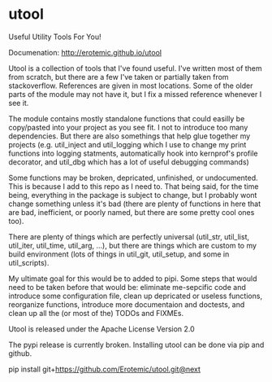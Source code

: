 utool
=====

Useful Utility Tools For You!

Documenation: http://erotemic.github.io/utool

Utool is a collection of tools that I've found useful. I've written most of them
from scratch, but there are a few I've taken or partially taken from
stackoverflow. References are given in most locations. Some of the older parts
of the module may not have it, but I fix a missed reference whenever I see it.

The module contains mostly standalone functions that could easilly be
copy/pasted into your project as you see fit. I not to introduce too many
dependencies. But there are also somethings that help glue together my projects
(e.g. util_inject and util_logging which I use to change my print functions into
logging statments, automatically hook into kernprof's profile decorator, and
util_dbg which has a lot of useful debugging commands)

Some functions may be broken, depricated, unfinished, or undocumented. This is
because I add to this repo as I need to. That being said, for the time being,
everything in the package is subject to change, but I probably wont change
something unless it's bad (there are plenty of functions in here that are bad,
inefficient, or poorly named, but there are some pretty cool ones too).

There are plenty of things which are perfectly universal (util_str, util_list,
util_iter, util_time, util_arg, ...), but there are things which are custom to my build
environment (lots of things in util_git, util_setup, and some in util_scripts). 

My ultimate goal for this would be to added to pipi. Some steps that would need
to be taken before that would be: eliminate me-sepcific code and introduce some
configuration file, clean up depricated or useless functions, reorganize
functions, introduce more documentaion and doctests, and clean up all the (or
most of the) TODOs and FIXMEs.

Utool is released under the Apache License Version 2.0


The pypi release is currently broken. Installing utool can be done via pip and github.

pip install git+https://github.com/Erotemic/utool.git@next
